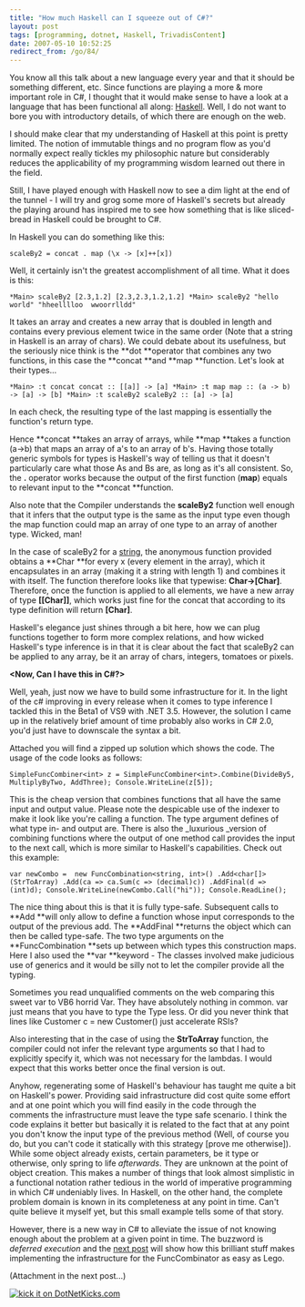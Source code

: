 ```yaml
---
title: "How much Haskell can I squeeze out of C#?"
layout: post
tags: [programming, dotnet, Haskell, TrivadisContent]
date: 2007-05-10 10:52:25
redirect_from: /go/84/
---
```


You know all this talk about a new language every year and that it should be something different, etc. Since functions are playing a more & more important role in C#, I thought that it would make sense to have a look at a language that has been functional all along: [Haskell](http://www.haskell.org/haskellwiki/Haskell). Well, I do not want to bore you with introductory details, of which there are enough on the web.

I should make clear that my understanding of Haskell at this point is pretty limited. The notion of immutable things and no program flow as you'd normally expect really tickles my philosophic nature but considerably reduces the applicability of my programming wisdom learned out there in the field.

Still, I have played enough with Haskell now to see a dim light at the end of the tunnel - I will try and grog some more of Haskell's secrets but already the playing around has inspired me to see how something that is like sliced-bread in Haskell could be brought to C#.

In Haskell you can do something like this:

`
scaleBy2 = concat . map (\x -> [x]++[x])
`

Well, it certainly isn't the greatest accomplishment of all time. What it does is this:

`
*Main> scaleBy2 [2.3,1.2]
[2.3,2.3,1.2,1.2]
*Main> scaleBy2 "hello world"
"hheelllloo  wwoorrlldd"
`

It takes an array and creates a new array that is doubled in length and contains every previous element twice in the same order (Note that a string in Haskell is an array of chars). We could debate about its usefulness, but the seriously nice think is the **dot **operator that combines any two functions, in this case the **concat **and **map **function. Let's look at their types...

`
*Main> :t concat
concat :: [[a]] -> [a]
*Main> :t map
map :: (a -> b) -> [a] -> [b]
*Main> :t scaleBy2
scaleBy2 :: [a] -> [a]
`

In each check, the resulting type of the last mapping is essentially the function's return type.

Hence **concat **takes an array of arrays, while **map **takes a function (a->b) that maps an array of a's to an array of b's. Having those totally generic symbols for types is Haskell's way of telling us that it doesn't particularly care what those As and Bs are, as long as it's all consistent. So, the **.** operator works because the output of the first function (**map**) equals to relevant input to the **concat **function. 

Also note that the Compiler understands the **scaleBy2** function well enough that it infers that the output type is the same as the input type even though the map function could map an array of one type to an array of another type. Wicked, man!

In the case of scaleBy2 for a <u>string</u>, the anonymous function provided obtains a **Char **for every x (every element in the array), which it encapsulates in an array (making it a string with length 1) and combines it with itself. The function therefore looks like that typewise: **Char->[Char]**. Therefore, once the function is applied to all elements, we have a new array of type **[[Char]]**, which works just fine for the concat that according to its type definition will return **[Char]**.

Haskell's elegance just shines through a bit here, how we can plug functions together to form more complex relations, and how wicked Haskell's type inference is in that it is clear about the fact that scaleBy2 can be applied to any array, be it  an array of chars, integers, tomatoes or pixels.

**&lt;Now, Can I have this in C#?&gt;**

Well, yeah, just now we have to build some infrastructure for it. In the light of the c# improving in every release when it comes to type inference I tackled this in the Beta1 of VS9 with .NET 3.5. However, the solution I came up in the relatively brief amount of time probably also works in C# 2.0, you'd just have to downscale the syntax a bit.

Attached you will find a zipped up solution which shows the code. The usage of the code looks as follows:

`
SimpleFuncCombiner<int> z = SimpleFuncCombiner<int>.Combine(DivideBy5, MultiplyByTwo, AddThree);
Console.WriteLine(z[5]);
`

This is the cheap version that combines functions that all have the same input and output value. Please note the despicable use of the indexer to make it look like you're calling a function. The type argument defines of what type in- and output are. There is also the _luxurious _version of combining functions where the output of one method call provides the input to the next call, which is more similar to Haskell's capabilities. Check out this example:

`
var newCombo = 
  new FuncCombination<string, int>()
    .Add<char[]>(StrToArray)
    .Add(ca => ca.Sum(c => (decimal)c))
    .AddFinal(d => (int)d);
Console.WriteLine(newCombo.Call("hi"));
Console.ReadLine();
`

The nice thing about this is that it is fully type-safe. Subsequent calls to **Add **will only allow to define a function whose input corresponds to the output of the previous add. The **AddFinal **returns the object which can then be called type-safe. The two type arguments on the **FuncCombination **sets up between which types this construction maps. Here I also used the **var **keyword - The classes involved make judicious use of generics and it would be silly not to let the compiler provide all the typing.

Sometimes you read unqualified comments on the web comparing this sweet var to VB6 horrid Var. They have absolutely nothing in common. var just means that you have to type the Type less. Or did you never think that lines like Customer c = new Customer() just accelerate RSIs?

Also interesting that in the case of using the **StrToArray** function, the compiler could not infer the relevant type arguments so that I had to explicitly specify it, which was not necessary for the lambdas. I would expect that this works better once the final version is out.

Anyhow, regenerating some of Haskell's behaviour has taught me quite a bit on Haskell's power. Providing said infrastructure did cost quite some effort and at one point which you will find easily in the code through the comments the infrastructure must leave the type safe scenario. I think the code explains it better but basically it is related to the fact that at any point you don't know the input type of the previous method (Well, of course you do, but you can't code it statically with this strategy [prove me otherwise]). While some object already exists, certain parameters, be it type or otherwise, only spring to life _afterwards_. They are unknown at the point of object creation. This makes a number of things that look almost simplistic in a functional notation rather tedious in the world of imperative programming in which C# undeniably lives. In Haskell, on the other hand, the complete problem domain is known in its completeness at any point in time. Can't quite believe it myself yet, but this small example tells some of that story.

However, there is a new way in C# to alleviate the issue of not knowing enough about the problem at a given point in time. The buzzword is _deferred execution_ and the [next post](/?q=node/118) will show how this brilliant stuff makes implementing the infrastructure for the FuncCombinator as easy as Lego.

(Attachment in the next post...)

[![kick it on DotNetKicks.com](http://www.dotnetkicks.com/Services/Images/KickItImageGenerator.ashx?url=http://realfiction.net/?q=node/117)](http://www.dotnetkicks.com/kick/?url=http://realfiction.net/?q=node/117)